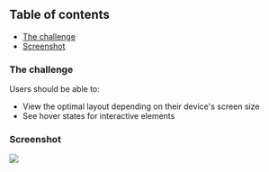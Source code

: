## Table of contents

- [The challenge](#the-challenge)
- [Screenshot](#screenshot)

### The challenge

Users should be able to:

- View the optimal layout depending on their device's screen size
- See hover states for interactive elements

### Screenshot

![](/images/projectTwo.png)
